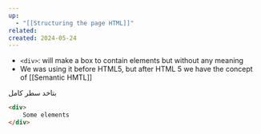 ```yaml
---
up:
  - "[[Structuring the page HTML]]"
related: 
created: 2024-05-24
---
```

- `<div>`: will make a box to contain elements but without any meaning
- We was using it before HTML5, but after HTML 5 we have the concept of [[Semantic HMTL]]

بتاخد سطر كامل

```HTML
<div>
	Some elements
</div>
```
